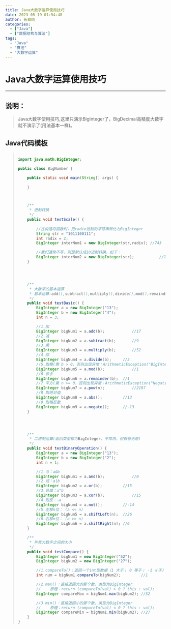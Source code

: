 ```yaml
---
title: Java大数字运算使用技巧
date: 2023-05-19 01:54:48
author: 长白崎
categories:
  - ["Java"]
  - ["数据结构与算法"]
tags:
  - "Java"
  - "算法"
  - "大数字运算"
---
```




# Java大数字运算使用技巧

---

## 说明：

> Java大数字使用技巧,这里只演示BigInteger了，BigDecimal高精度大数字就不演示了(用法基本一样)。

## Java代码模板

> ```java
> 
> import java.math.BigInteger;
> 
> public class BigNumber {
> 
>     public static void main(String[] args) {
>         
>     }
> 
> 
> 
>     /**
>      * 进制转换
>      */
>     public void testScale() {
>         
>         //在构造将函数时，把radix进制的字符串转化为BigInteger
>         String str = "1011100111";
>         int radix = 2;
>         BigInteger interNum1 = new BigInteger(str,radix);	//743
> 
>         //我们通常不写，则是默认成10进制转换，如下：
>         BigInteger interNum2 = new BigInteger(str);			//1011100111
>     }
> 
> 
> 
> 
>     /**
>      * 大数字的基本运算
>      * 基本运算:add(),subtract(),multiply(),divide(),mod(),remainder(),pow(),abs(),negate()
>      */
>     public void testBasic() {
>         BigInteger a = new BigInteger("13");
>         BigInteger b = new BigInteger("4");
>         int n = 3;
> 
>         //1.加
>         BigInteger bigNum1 = a.add(b);			//17
>         //2.减
>         BigInteger bigNum2 = a.subtract(b);		//9
>         //3.乘
>         BigInteger bigNum3 = a.multiply(b);		//52
>         //4.除
>         BigInteger bigNum4 = a.divide(b);		//3
>         //5.取模(需 b > 0，否则出现异常：ArithmeticException("BigInteger: modulus not positive"))
>         BigInteger bigNum5 = a.mod(b);			//1
>         //6.求余
>         BigInteger bigNum6 = a.remainder(b);	//1
>         //7.平方(需 n >= 0，否则出现异常：ArithmeticException("Negative exponent"))
>         BigInteger bigNum7 = a.pow(n);			//2197
>         //8.取绝对值
>         BigInteger bigNum8 = a.abs();			//13
>         //9.取相反数
>         BigInteger bigNum9 = a.negate();		//-13
>     }
> 
> 
> 
> 
>     /**
>      * 二进制运算(返回类型都为BigInteger，不常用，但有备无患)
>      */
>     public void testBinaryOperation() {
>         BigInteger a = new BigInteger("13");
>         BigInteger b = new BigInteger("2");
>         int n = 1;
> 
>         //1.与：a&b
>         BigInteger bigNum1 = a.and(b);			//0
>         //2.或：a|b
>         BigInteger bigNum2 = a.or(b);			//15
>         //3.异或：a^b
>         BigInteger bigNum3 = a.xor(b);			//15
>         //4.取反：~a
>         BigInteger bigNum4 = a.not();			//-14
>         //5.左移n位： (a << n)
>         BigInteger bigNum5 = a.shiftLeft(n);	//26
>         //6.右移n位： (a >> n)
>         BigInteger bigNum6 = a.shiftRight(n);	//6
>     }
> 
>     /**
>      * 毕竟大数字之间的大小
>      */
>     public void testCompare() {
>         BigInteger bigNum1 = new BigInteger("52");
>         BigInteger bigNum2 = new BigInteger("27");
> 
>         //1.compareTo()：返回一个int型数据（1 大于； 0 等于； -1 小于）
>         int num = bigNum1.compareTo(bigNum2);			//1
> 
>         //2.max()：直接返回大的那个数，类型为BigInteger
>         //	原理：return (compareTo(val) > 0 ? this : val);
>         BigInteger compareMax = bigNum1.max(bigNum2);	//52
> 
>         //3.min()：直接返回小的那个数，类型为BigInteger
>         //	原理：return (compareTo(val) < 0 ? this : val);
>         BigInteger compareMin = bigNum1.min(bigNum2);	//27
>     }
> }
> ```
>
> 
